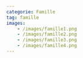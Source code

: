 ```yaml
---
categorie: Famille
tag: famille
images:
    - /images/famille1.png
    - /images/famille2.png
    - /images/famille3.png
    - /images/famille4.png
---
```

